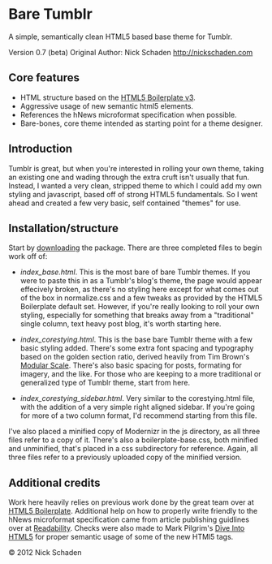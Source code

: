 # Bare Tumblr

A simple, semantically clean HTML5 based base theme for Tumblr.

Version 0.7 (beta)
Original Author: Nick Schaden
http://nickschaden.com

## Core features

* HTML structure based on the [HTML5 Boilerplate v3](http://html5boilerplate.com).
* Aggressive usage of new semantic html5 elements.
* References the hNews microformat specification when possible.
* Bare-bones, core theme intended as starting point for a theme designer.

## Introduction

Tumblr is great, but when you're interested in rolling your own theme, taking an existing one and wading through the extra cruft isn't usually that fun. Instead, I wanted a very clean, stripped theme to which I could add my own styling and javascript, based off of strong HTML5 fundamentals. So I went ahead and created a few very basic, self contained "themes" for use.

## Installation/structure

Start by [downloading](https://github.com/nschaden/Tumblr-HTML5/zipball/master) the package. There are three completed files to begin work off of:

* *index_base.html*. This is the most bare of bare Tumblr themes. If you were to paste this in as a Tumblr's blog's theme, the page would appear effecively broken, as there's no styling here except for what comes out of the box in normalize.css and a few tweaks as provided by the HTML5 Boilerplate default set. However, if you're really looking to roll your own styling, especially for something that breaks away from a "traditional" single column, text heavy post blog, it's worth starting here.

* *index_corestying.html*. This is the base bare Tumblr theme with a few basic styling added. There's some extra font spacing and 
typography based on the golden section ratio, derived heavily from Tim Brown's [Modular Scale](http://modularscale.com/). There's also basic spacing for posts, formating for imagery, and the like. For those who are keeping to a more traditional or generalized type of Tumblr theme, start from here.

* *index_corestying_sidebar.html*. Very similar to the corestying.html file, with the addition of a very simple right aligned sidebar. If you're going for more of a two column format, I'd recommend starting from this file.

I've also placed a minified copy of Modernizr in the js directory, as all three files refer to a copy of it. There's also a boilerplate-base.css, both minified and unminified, that's placed in a css subdirectory for reference. Again, all three files refer to a previously uploaded copy of the minified version.

## Additional credits

Work here heavily relies on previous work done by the great team over at [HTML5 Boilerplate](http://html5boilerplate.com). Additional help on how to properly write friendly to the hNews microformat specification came from article publishing guidlines over at [Readability](http://www.readability.com/publishers/guidelines). Checks were also made to Mark Pilgrim's [Dive Into HTML5](http://diveintohtml5.ep.io/index.html) for proper semantic usage of some of the new HTMl5 tags.

&copy; 2012 Nick Schaden

